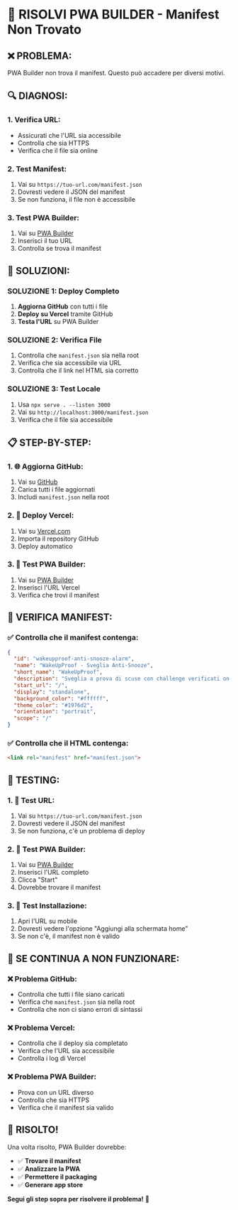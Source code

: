 # 🔧 RISOLVI PWA BUILDER - Manifest Non Trovato

## ❌ **PROBLEMA:**
PWA Builder non trova il manifest. Questo può accadere per diversi motivi.

## 🔍 **DIAGNOSI:**

### **1. Verifica URL:**
- Assicurati che l'URL sia accessibile
- Controlla che sia HTTPS
- Verifica che il file sia online

### **2. Test Manifest:**
1. Vai su `https://tuo-url.com/manifest.json`
2. Dovresti vedere il JSON del manifest
3. Se non funziona, il file non è accessibile

### **3. Test PWA Builder:**
1. Vai su [PWA Builder](https://www.pwabuilder.com/)
2. Inserisci il tuo URL
3. Controlla se trova il manifest

## 🚀 **SOLUZIONI:**

### **SOLUZIONE 1: Deploy Completo**
1. **Aggiorna GitHub** con tutti i file
2. **Deploy su Vercel** tramite GitHub
3. **Testa l'URL** su PWA Builder

### **SOLUZIONE 2: Verifica File**
1. Controlla che `manifest.json` sia nella root
2. Verifica che sia accessibile via URL
3. Controlla che il link nel HTML sia corretto

### **SOLUZIONE 3: Test Locale**
1. Usa `npx serve . --listen 3000`
2. Vai su `http://localhost:3000/manifest.json`
3. Verifica che il file sia accessibile

## 📋 **STEP-BY-STEP:**

### **1. 🌐 Aggiorna GitHub:**
1. Vai su [GitHub](https://github.com/250862-italia/wakeupproof)
2. Carica tutti i file aggiornati
3. Includi `manifest.json` nella root

### **2. 🔗 Deploy Vercel:**
1. Vai su [Vercel.com](https://vercel.com)
2. Importa il repository GitHub
3. Deploy automatico

### **3. 🎯 Test PWA Builder:**
1. Vai su [PWA Builder](https://www.pwabuilder.com/)
2. Inserisci l'URL Vercel
3. Verifica che trovi il manifest

## 🔧 **VERIFICA MANIFEST:**

### **✅ Controlla che il manifest contenga:**
```json
{
  "id": "wakeupproof-anti-snooze-alarm",
  "name": "WakeUpProof - Sveglia Anti-Snooze",
  "short_name": "WakeUpProof",
  "description": "Sveglia a prova di scuse con challenge verificati on-device",
  "start_url": "/",
  "display": "standalone",
  "background_color": "#ffffff",
  "theme_color": "#1976d2",
  "orientation": "portrait",
  "scope": "/"
}
```

### **✅ Controlla che il HTML contenga:**
```html
<link rel="manifest" href="manifest.json">
```

## 🎯 **TESTING:**

### **1. 📱 Test URL:**
1. Vai su `https://tuo-url.com/manifest.json`
2. Dovresti vedere il JSON del manifest
3. Se non funziona, c'è un problema di deploy

### **2. 🔧 Test PWA Builder:**
1. Vai su [PWA Builder](https://www.pwabuilder.com/)
2. Inserisci l'URL completo
3. Clicca "Start"
4. Dovrebbe trovare il manifest

### **3. 📱 Test Installazione:**
1. Apri l'URL su mobile
2. Dovresti vedere l'opzione "Aggiungi alla schermata home"
3. Se non c'è, il manifest non è valido

## 🚨 **SE CONTINUA A NON FUNZIONARE:**

### **❌ Problema GitHub:**
- Controlla che tutti i file siano caricati
- Verifica che `manifest.json` sia nella root
- Controlla che non ci siano errori di sintassi

### **❌ Problema Vercel:**
- Controlla che il deploy sia completato
- Verifica che l'URL sia accessibile
- Controlla i log di Vercel

### **❌ Problema PWA Builder:**
- Prova con un URL diverso
- Controlla che sia HTTPS
- Verifica che il manifest sia valido

## 🎉 **RISOLTO!**

Una volta risolto, PWA Builder dovrebbe:
- ✅ **Trovare il manifest**
- ✅ **Analizzare la PWA**
- ✅ **Permettere il packaging**
- ✅ **Generare app store**

**Segui gli step sopra per risolvere il problema!** 🚀
